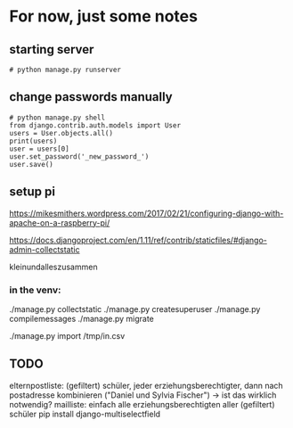 
# For now, just some notes

## starting server

`# python manage.py runserver`

## change passwords manually

```
# python manage.py shell
from django.contrib.auth.models import User
users = User.objects.all()
print(users)
user = users[0]
user.set_password('_new_password_')
user.save()
```


## setup pi

https://mikesmithers.wordpress.com/2017/02/21/configuring-django-with-apache-on-a-raspberry-pi/


https://docs.djangoproject.com/en/1.11/ref/contrib/staticfiles/#django-admin-collectstatic

kleinundalleszusammen

### in the venv:
./manage.py collectstatic
./manage.py createsuperuser
./manage.py compilemessages
./manage.py migrate


./manage.py import /tmp/in.csv 



## TODO

elternpostliste: (gefiltert) schüler, jeder erziehungsberechtigter, dann nach postadresse kombinieren ("Daniel und Sylvia Fischer") -> ist das wirklich notwendig?
mailliste: einfach alle erziehungsberechtigten aller (gefiltert) schüler
pip install django-multiselectfield
